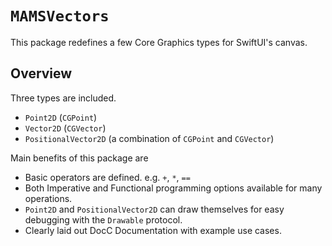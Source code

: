 # ``MAMSVectors``

This package redefines a few Core Graphics types for SwiftUI's canvas.

## Overview

Three types are included.

* ``Point2D`` (`CGPoint`)
* ``Vector2D`` (`CGVector`)
* ``PositionalVector2D`` (a combination of `CGPoint` and `CGVector`)

Main benefits of this package are

* Basic operators are defined. e.g. `+`, `*`, `==`
* Both Imperative and Functional programming options available for many operations.
* ``Point2D`` and ``PositionalVector2D`` can draw themselves for easy debugging with the ``Drawable`` protocol. 
* Clearly laid out DocC Documentation with example use cases.



